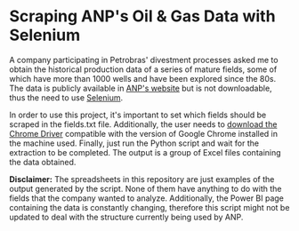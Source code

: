 # Scraping ANP's Oil & Gas Data with Selenium

A company participating in Petrobras' divestment processes asked me to obtain the historical production data of a series of mature fields, some of which have more than 1000 wells and have been explored since the 80s. The data is publicly available in <a href="https://www.gov.br/anp/">ANP's website</a> but is not downloadable, thus the need to use <a href="https://www.selenium.dev/">Selenium</a>.

In order to use this project, it's important to set which fields should be scraped in the fields.txt file. Additionally, the user needs to <a href="https://chromedriver.chromium.org/downloads">download the Chrome Driver</a> compatible with the version of Google Chrome installed in the machine used. Finally, just run the Python script and wait for the extraction to be completed. The output is a group of Excel files containing the data obtained.

**Disclaimer:** The spreadsheets in this repository are just examples of the output generated by the script. None of them have anything to do with the fields that the company wanted to analyze. Additionally, the Power BI page containing the data is constantly changing, therefore this script might not be updated to deal with the structure currently being used by ANP.